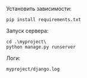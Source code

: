 Установить зависимости:

    pip install requirements.txt

Запуск сервера:

    cd .\myproject\  
    python manage.py runserver 


Логи:
    
    myproject/django.log